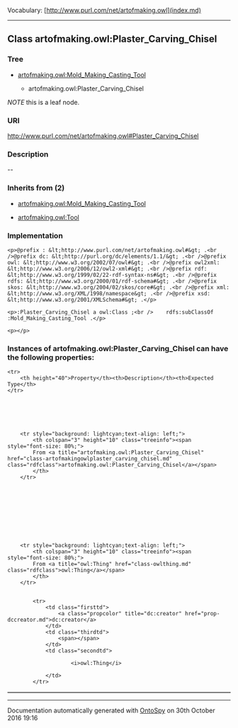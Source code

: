 Vocabulary: [http://www.purl.com/net/artofmaking.owl](index.md) 



---	
	




    


## Class artofmaking.owl:Plaster_Carving_Chisel


### Tree


* [artofmaking.owl:Mold_Making_Casting_Tool](class-artofmakingowlmold_making_casting_tool.md)

    * artofmaking.owl:Plaster_Carving_Chisel





*NOTE* this is a leaf node.


### URI
http://www.purl.com/net/artofmaking.owl#Plaster_Carving_Chisel

### Description
--



### Inherits from (2)

- [artofmaking.owl:Mold_Making_Casting_Tool](class-artofmakingowlmold_making_casting_tool.md)

- [artofmaking.owl:Tool](class-artofmakingowltool.md)





### Implementation
```
<p>@prefix : &lt;http://www.purl.com/net/artofmaking.owl#&gt; .<br />@prefix dc: &lt;http://purl.org/dc/elements/1.1/&gt; .<br />@prefix owl: &lt;http://www.w3.org/2002/07/owl#&gt; .<br />@prefix owl2xml: &lt;http://www.w3.org/2006/12/owl2-xml#&gt; .<br />@prefix rdf: &lt;http://www.w3.org/1999/02/22-rdf-syntax-ns#&gt; .<br />@prefix rdfs: &lt;http://www.w3.org/2000/01/rdf-schema#&gt; .<br />@prefix skos: &lt;http://www.w3.org/2004/02/skos/core#&gt; .<br />@prefix xml: &lt;http://www.w3.org/XML/1998/namespace&gt; .<br />@prefix xsd: &lt;http://www.w3.org/2001/XMLSchema#&gt; .</p>

<p>:Plaster_Carving_Chisel a owl:Class ;<br />    rdfs:subClassOf :Mold_Making_Casting_Tool .</p>

<p></p>
```




### Instances of artofmaking.owl:Plaster_Carving_Chisel can have the following properties:

<table border="1" cellspacing="3" cellpadding="5" class="classproperties table-hover ">

    <tr>
        <th height="40">Property</th><th>Description</th><th>Expected Type</th>
    </tr>

          

        
            
        
        <tr style="background: lightcyan;text-align: left;">
            <th colspan="3" height="10" class="treeinfo"><span style="font-size: 80%;">
            From <a title="artofmaking.owl:Plaster_Carving_Chisel" href="class-artofmakingowlplaster_carving_chisel.md" class="rdfclass">artofmaking.owl:Plaster_Carving_Chisel</a></span>
            </th>
        </tr>       

            

        

          

        
            
        
        <tr style="background: lightcyan;text-align: left;">
            <th colspan="3" height="10" class="treeinfo"><span style="font-size: 80%;">
            From <a title="owl:Thing" href="class-owlthing.md" class="rdfclass">owl:Thing</a></span>
            </th>
        </tr>       

            
            <tr>
                <td class="firsttd">
                    <a class="propcolor" title="dc:creator" href="prop-dccreator.md">dc:creator</a>         
                </td>
                <td class="thirdtd">
                    <span></span>
                </td>
                <td class="secondtd">
                    
                        <i>owl:Thing</i>
                    
                </td>
            </tr>

            

        

    

</table>













---

Documentation automatically generated with [OntoSpy](http://ontospy.readthedocs.org/ "Open") on 30th October 2016 19:16